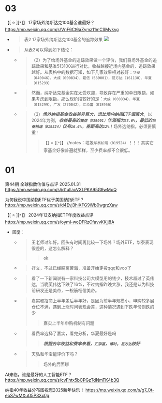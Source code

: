 
# 03

【[ :star: ][`*`]】 17家场外纳斯达克100基金谁最好？ https://mp.weixin.qq.com/s/VnF6Ct6aZymz11mCSMvkvg
- > 表2 17家场外纳斯达克100基金的追踪效果 ![](https://mmbiz.qpic.cn/mmbiz_png/t6s6xZJibA1LKPeOykYOKIh6MssthPQ6WNicDic63pREFA7vp5ZIY8w82JLNADquGwGGTiaO8PEWxd2ic0RxY2MeF8A/640)
- > 从表2可以得到如下结论：
  * > （2）为了给场外基金的追踪效果做一个评价，我们将场外基金的追踪效果和基准513100进行对比，收益越接近场内基金的，追踪效果越好。从表格中的数据可知，如下几家效果相对较好：`华安（040046），大成（000834），建信（539001），易方达（161130），华夏（015299）`
  * > 然而，纳斯达克基金实在太受欢迎，导致存在严重的单日限额，如果考虑到限额，那么现阶段较好的是：`大成（000834），华夏（015299），广发（270042），汇添富（018966）`
  * > （3）***场外纳指基金收益差异巨大，远比场内纳指ETF偏离大***。以2024年为例，***收益最高的`建信（539001）`年涨幅为`28.6%`，最低的`华泰柏瑞（019524）`仅有`16.6%`，差距高达`12%`***！场外选纳指，必须要慎重！
    >> 【[ :star: ][`*`]】 //notes：垃圾`华泰柏瑞（019524）`！！！其实它家基金好像普遍就那样，至少费率都不会很低。

# 01

第44期 全球指数估值与点评 2025.01.31 https://mp.weixin.qq.com/s/jd1uIIacVXLPKA95G9wMoQ

为何我说中国纳指ETF优于美国纳指ETF？ https://mp.weixin.qq.com/s/d4Evj3hlXFG9Wb0wgrzXaw

【[ :star: ][`*`]】 2024年12支纳指ETF年度收益点评 https://mp.weixin.qq.com/s/oyml-woDFRzCfavvKKjj8A
- 回复：
  * > 王老师过年好。回头有时间再比较一下场外？场外ETF，华泰表现很差的，这怎么解释？
    >> ok
  * > 好文，不过已经脱离苦海，准备开始定投qqq和voo了
  * > 看了一下新闻说有一家科技公司大模型用的钱少，技术超过了英伟达，当晚英伟达下跌了16%，不过纳指昨晚大涨，我还是认为科技前研发还是美帝，一根筋相信美帝。
  * > 嘉实和招商上半年差后半年好，是因为前半年规模小，申购较多展仓位不满，遇到上涨时间表现会差，这种情况遇到下跌年份则跌的少
    >> 嘉实上半年申购机制有问题
  * > 看费率选择了嘉实，看完分析，华夏最好是吗
    >> ***根据去年收益和费率来看，`汇添富`，`博时`，`易方达`较好*** 
  * > 天弘和华宝能评价下吗？
    >> 场外的后面聊

AI来临，谁是最好的人工智能ETF？ https://mp.weixin.qq.com/s/cvFhtx5bCPGzTdNmTK4b3Q

纳指40年收益分布图祝您2025新年快乐！ https://mp.weixin.qq.com/s/g7_Ot-eoS7wMXuO5P3Xx0g
